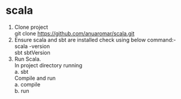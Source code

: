 # scala 

1.  Clone project <br>
    git clone https://github.com/anuaromar/scala.git
2.  Ensure scala and sbt are installed
    check using below command:-<br>
        scala -version <br>
        sbt sbtVersion
3. Run Scala. <br>
   In project directory running<br>
    a. sbt<br>
   Compile and run<br>
    a. compile<br>
    b. run
